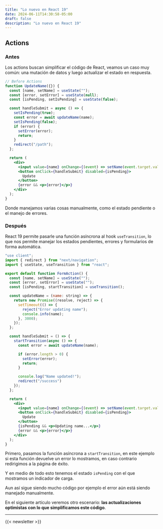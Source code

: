 ```yaml
---
title: "Lo nuevo en React 19"
date: 2024-06-11T14:30:58-05:00
draft: false
description: "Lo nuevo en React 19"
---
```


## Actions

### Antes

Los actions buscan simplificar el código de React, veamos un caso muy común: una mutación de datos y luego actualizar el estado en respuesta.

```jsx
// Before Actions
function UpdateName({}) {
  const [name, setName] = useState("");
  const [error, setError] = useState(null);
  const [isPending, setIsPending] = useState(false);

  const handleSubmit = async () => {
    setIsPending(true);
    const error = await updateName(name);
    setIsPending(false);
    if (error) {
      setError(error);
      return;
    } 
    redirect("/path");
  };

  return (
    <div>
      <input value={name} onChange={(event) => setName(event.target.value)} />
      <button onClick={handleSubmit} disabled={isPending}>
        Update
      </button>
      {error && <p>{error}</p>}
    </div>
  );
}
```

Donde manejamos varias cosas manualmente, como el estado pendiente o el manejo de errores.

### Después

React 19 permite pasarle una función asíncrona al hook `useTransition`, lo que nos permite manejar los estados pendientes, errores y formularios de forma automática.

```jsx
"use client";
import { redirect } from "next/navigation";
import { useState, useTransition } from "react";

export default function FormAction() {
  const [name, setName] = useState("");
  const [error, setError] = useState("");
  const [isPending, startTransition] = useTransition();

  const updateName = (name: string) => {
    return new Promise((resolve, reject) => {
      setTimeout(() => {
        reject("Error updating name");
        console.info(name);
      }, 3000);
    });
  };

  const handleSubmit = () => {
    startTransition(async () => {
      const error = await updateName(name);

      if (error.length > 0) {
        setError(error);
        return;
      }

      console.log("Name updated!");
      redirect("/success")
    });
  };

  return (
    <div>
      <input value={name} onChange={(event) => setName(event.target.value)} />
      <button onClick={handleSubmit} disabled={isPending}>
        Update
      </button>
      {isPending && <p>Updating name...</p>}
      {error && <p>{error}</p>}
    </div>
  );
}
```

Primero, pasamos la función asíncrona a `startTransition`, en este ejemplo si esta función devuelve un error lo mostramos, en caso contrario redirigimos a la página de éxito.

Y en medio de todo esto tenemos el estado `isPending` con el que mostramos un indicador de carga.


Aun así sigue siendo mucho código por ejemplo el error aún está siendo manejado manualmente.

En el siguiente artículo veremos otro escenario: **las actualizaciones optimistas con lo que simplificamos este código**.

---

{{< newsletter >}}